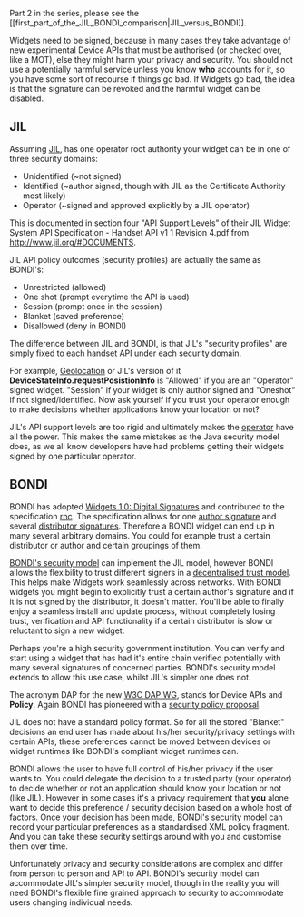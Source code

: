 Part 2 in the series, please see the [[first_part_of_the_JIL_BONDI_comparison|JIL_versus_BONDI]].

Widgets need to be signed, because in many cases they take advantage of new
experimental Device APIs that must be authorised (or checked over, like a MOT),
else they might harm your privacy and security. You should not use a
potentially harmful service unless you know **who** accounts for it, so you
have some sort of recourse if things go bad. If Widgets go bad, the idea is
that the signature can be revoked and the harmful widget can be disabled.

## JIL

Assuming [JIL](http://www.jil.org/), has one operator root authority your
widget can be in one of three security domains:

* Unidentified (~not signed)
* Identified (~author signed, though with JIL as the Certificate Authority most likely)
* Operator (~signed and approved explicitly by a JIL operator)

This is documented in section four "API Support Levels" of their JIL Widget
System API Specification - Handset API v1 1 Revision 4.pdf from
<http://www.jil.org/#DOCUMENTS>.

JIL API policy outcomes (security profiles) are actually the same as BONDI's:

* Unrestricted (allowed)
* One shot (prompt everytime the API is used)
* Session (prompt once in the session)
* Blanket (saved preference)
* Disallowed (deny in BONDI)

The difference between JIL and BONDI, is that JIL's "security profiles" are
simply fixed to each handset API under each security domain.

For example, [Geolocation](http://dev.w3.org/geo/api/spec-source.html) or JIL's
version of it **DeviceStateInfo.requestPosistionInfo** is "Allowed" if you are
an "Operator" signed widget.  "Session" if your widget is only author signed
and "Oneshot" if not signed/identified. Now ask yourself if you trust your
operator enough to make decisions whether applications know your location or
not?

JIL's API support levels are too rigid and ultimately makes the
[operator](http://en.wikipedia.org/wiki/Wireless_carrier) have all the power.
This makes the same mistakes as the Java security model does, as we all know
developers have had problems getting their widgets signed by one particular
operator.

## BONDI

BONDI has adopted [Widgets 1.0: Digital
Signatures](http://www.w3.org/TR/widgets-digsig/) and contributed to the
specification
[rnc](http://bondi.omtp.org/1.0/security/xmldsig-core-schema.rnc). The
specification allows for one [author
signature](http://www.w3.org/TR/widgets-digsig/#author-signatures) and several
[distributor
signatures](http://www.w3.org/TR/widgets-digsig/#distributor-signature).
Therefore a BONDI widget can end up in many several arbitrary domains. You could
for example trust a certain distributor or author and certain groupings of
them.

[BONDI's security
model](http://bondi.omtp.org/1.0/security/BONDI_Architecture_and_Security_v1.0.pdf)
can implement the JIL model, however BONDI allows the flexibility to trust
different signers in a [decentralised trust
model](http://en.wikipedia.org/wiki/Web_of_trust). This helps make Widgets work
seamlessly across networks. With BONDI widgets you might begin to explicitly
trust a certain author's signature and if it is not signed by the distributor,
it doesn't matter. You'll be able to finally enjoy a seamless install and
update process, without completely losing trust, verification and API
functionality if a certain distributor is slow or reluctant to sign a new
widget.

Perhaps you're a high security government institution. You can verify and start
using a widget that has had it's entire chain verified potentially with many
several signatures of concerned parties. BONDI's security model extends to
allow this use case, whilst JIL's simpler one does not.

The acronym DAP for the new [W3C DAP
WG](http://www.w3.org/2009/05/DeviceAPICharter), stands for Device APIs and
**Policy**. Again BONDI has pioneered with a [security policy
proposal](http://bondi.omtp.org/1.0/security/bondixml.rnc).

JIL does not have a standard policy format. So for all the stored "Blanket"
decisions an end user has made about his/her security/privacy settings with
certain APIs, these preferences cannot be moved between devices or widget
runtimes like BONDI's compliant widget runtimes can.

BONDI allows the user to have full control of his/her privacy if the user wants
to. You could delegate the decision to a trusted party (your operator) to
decide whether or not an application should know your location or not (like
JIL). However in some cases it's a privacy requirement that **you** alone want
to decide this preference / security decision based on a whole host of factors.
Once your decision has been made, BONDI's security model can record your
particular preferences as a standardised XML policy fragment. And you can take
these security settings around with you and customise them over time.

Unfortunately privacy and security considerations are complex and differ from
person to person and API to API. BONDI's security model can accommodate JIL's
simpler security model, though in the reality you will need BONDI's flexible
fine grained approach to security to accommodate users changing individual
needs.
